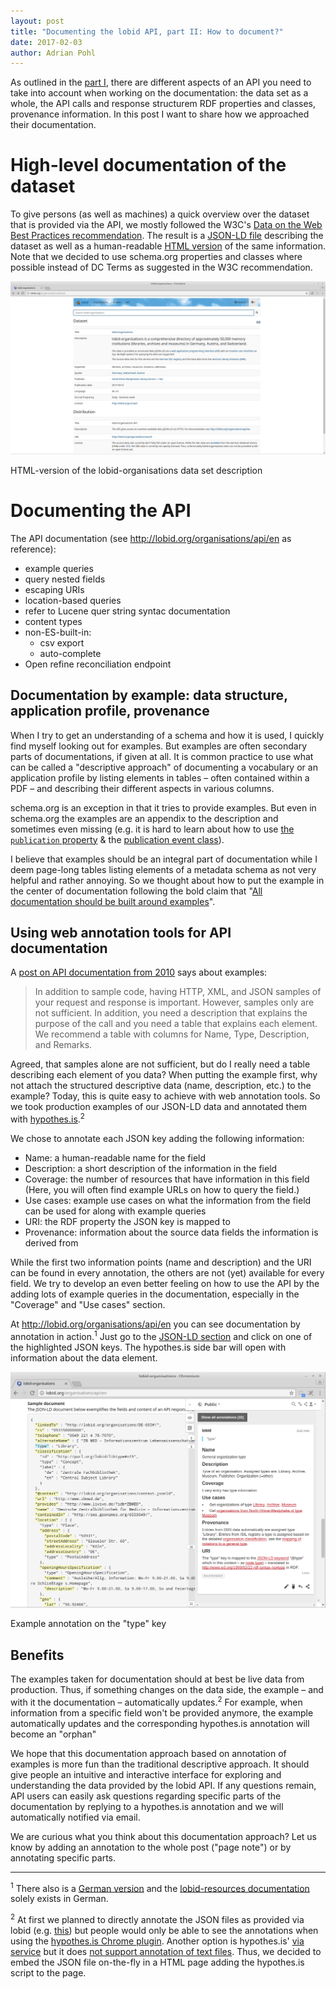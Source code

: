 ```yaml
---
layout: post
title: "Documenting the lobid API, part II: How to document?"
date: 2017-02-03
author: Adrian Pohl
---
```

As outlined in the [part I](http://blog.lobid.org/2017/02/23/api-documentation-1.html), there are different aspects of an API you need to take into account when working on the documentation: the data set as a whole, the API calls and response structurem RDF properties and classes, provenance information. In this post I want to share how we approached their documentation.

# High-level documentation of the dataset

To give persons (as well as machines) a quick overview over the dataset that is provided via the API, we mostly followed the W3C's [Data on the Web Best Practices recommendation](https://www.w3.org/TR/dwbp/#metadata). The result is a [JSON-LD file](http://lobid.org/organisations/dataset.jsonld) describing the dataset as well as a human-readable [HTML version](http://lobid.org/organisations/dataset) of the same information. Note that we decided to use schema.org properties and classes where possible instead of DC Terms as suggested in the W3C recommendation.

![Description of the lobid-organisations data set](/images/lobid-organisations-description.png) 

HTML-version of the lobid-organisations data set description

# Documenting the API

The API documentation (see http://lobid.org/organisations/api/en as reference):

- example queries
- query nested fields
- escaping URIs
- location-based queries
- refer to Lucene quer string syntac documentation
- content types
- non-ES-built-in:
  - csv export
  - auto-complete
- Open refine reconciliation endpoint

## Documentation by example: data structure, application profile, provenance

When I try to get an understanding of a schema and how it is used, I quickly find myself looking out for examples. But examples are often secondary parts of documentations, if given at all. It is common practice to use what can be called a "descriptive approach" of documenting a vocabulary or an application profile by listing elements in tables – often contained within a PDF – and describing their different aspects in various columns.

schema.org is an exception in that it tries to provide examples. But even in schema.org the examples are an appendix to the description and sometimes even missing (e.g. it is hard to learn about how to use [the `publication` property](http://schema.org/publication) & the [publication event class](http://schema.org/PublicationEvent)).

I believe that examples should be an integral part of documentation while I deem page-long tables listing elements of a metadata schema as not very helpful and rather annoying. So we thought about how to put the example in the center of documentation following the bold claim that "[All documentation should be built around examples](https://twitter.com/acka47/status/791271448245637120)".

## Using web annotation tools for API documentation

A [post on API documentation from 2010](https://www.programmableweb.com/news/web-api-documentation-best-practices/2010/08/12) says about examples:

> In addition to sample code, having HTTP, XML, and JSON samples of your request and response is important. However, samples only are not sufficient. In addition, you need a description that explains the purpose of the call and you need a table that explains each element. We recommend a table with columns for Name, Type, Description, and Remarks.

Agreed, that samples alone are not sufficient, but do I really need a table describing each element of you data? When putting the example first, why not attach the structured descriptive data (name, description, etc.) to the example? Today, this is quite easy to achieve with web annotation tools. So we took production examples of our JSON-LD data and annotated them with [hypothes.is](https://hypothes.is/).<sup>2</sup>

We chose to annotate each JSON key adding the following information:

- Name: a human-readable name for the field
- Description: a short description of the information in the field
- Coverage: the number of resources that have information in this field (Here, you will often find example URLs on how to query the field.)
- Use cases: example use cases on what the information from the field can be used for along with example queries
- URI: the RDF property the JSON key is mapped to
- Provenance: information about the source data fields the information is derived from

While the first two information points (name and description) and the URI can be found in every annotation, the others are not (yet) available for every field. We try to develop an even better feeling on how to use the API by the adding lots of example queries in the documentation, especially in the "Coverage" and "Use cases" section.

At http://lobid.org/organisations/api/en you can see documentation by annotation in action.<sup>1</sup> Just go to the [JSON-LD section](http://lobid.org/resources/api#jsonld) and click on one of the highlighted JSON keys. The hypothes.is side bar will open with information about the data element.

![Example annotation](/images/annotation-example.png) 

Example annotation on the "type" key

## Benefits

The examples taken for documentation should at best be live data from production. Thus, if something changes on the data side, the example – and with it the documentation – automatically updates.<sup>2</sup> For example, when information from a specific field won't be provided anymore, the example automatically updates and the corresponding hypothes.is annotation will become an "orphan"

We hope that this documentation approach based on annotation of examples is more fun than the traditional descriptive approach. It should give people an intuitive and interactive interface for exploring and understanding the data provided by the lobid API. If any questions remain, API users can easily ask questions regarding specific parts of the documentation by replying to a hypothes.is annotation and we will automatically notified via email.

We are curious what you think about this documentation approach? Let us know by adding an annotation to the whole post ("page note") or by annotating specific parts.

----

<sup>1</sup> There also is a [German version](http://lobid.org/organisations/api/de) and the [lobid-resources documentation](http://lobid.org/resources/api) solely exists in German.

<sup>2</sup> At first we planned to directly annotate the JSON files as provided via lobid (e.g. [this](http://lobid.org/organisations/DE-38?format=json)) but people would only be able to see the annotations when using the [hypothes.is Chrome plugin](https://chrome.google.com/webstore/detail/hypothesis-web-pdf-annota/bjfhmglciegochdpefhhlphglcehbmek). Another option is hypothes.is' [via service](https://via.hypothes.is/) but it does [not support annotation of text files](https://github.com/hypothesis/via/issues/79). Thus, we decided to embed the JSON file on-the-fly in a HTML page adding the hypothes.is script to the page.